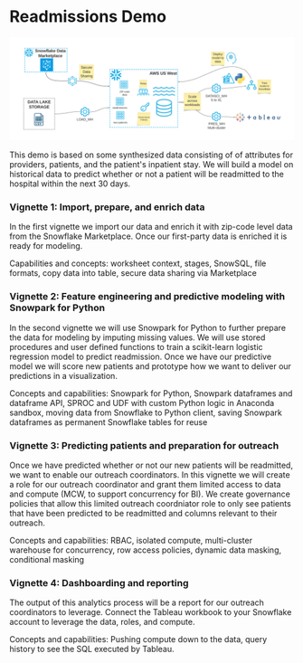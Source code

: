 # Readmissions Demo
![Readmissions_Demo_Flow](Readmissions_Demo_Flow.jpg)

This demo is based on some synthesized data consisting of of attributes for providers, patients, and the patient's inpatient stay. We will build a model on historical data to predict whether or not a patient will be readmitted to the hospital within the next 30 days. 

### Vignette 1: Import, prepare, and enrich data
In the first vignette we import our data and enrich it with zip-code level data from the Snowflake Marketplace. Once our first-party data is enriched it is ready for modeling.

Capabilities and concepts: worksheet context, stages, SnowSQL, file formats, copy data into table, secure data sharing via Marketplace

### Vignette 2: Feature engineering and predictive modeling with Snowpark for Python
In the second vignette we will use Snowpark for Python to further prepare the data for modeling by imputing missing values. We will use stored procedures and user defined functions to train a scikit-learn logistic regression model to predict readmission. Once we have our predictive model we will score new patients and prototype how we want to deliver our predictions in a visualization. 
 
Concepts and capabilities: Snowpark for Python, Snowpark dataframes and dataframe API, SPROC and UDF with custom Python logic in Anaconda sandbox, moving data from Snowflake to Python client, saving Snowpark dataframes as permanent Snowflake tables for reuse 

### Vignette 3: Predicting patients and preparation for outreach
Once we have predicted whether or not our new patients will be readmitted, we want to enable our outreach coordinators. In this vignette we will create a role for our outreach coordinator and grant them limited access to data and compute (MCW, to support concurrency for BI). We create governance policies that allow this limited outreach coordniator role to only see patients that have been predicted to be readmitted and columns relevant to their outreach. 

Concepts and capabilities: RBAC, isolated compute, multi-cluster warehouse for concurrency, row access policies, dynamic data masking, conditional masking


### Vignette 4: Dashboarding and reporting
The output of this analytics process will be a report for our outreach coordinators to leverage. Connect the Tableau workbook to your Snowflake account to leverage the data, roles, and compute. 

Concepts and capabilities: Pushing compute down to the data, query history to see the SQL executed by Tableau.
